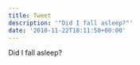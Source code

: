 ```yaml
---
title: Tweet
description: '"Did I fall asleep?"'
date: '2010-11-22T18:11:50+00:00'
---
```

Did I fall asleep?
